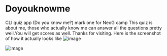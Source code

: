 # Doyouknowme
CLI quiz app (Do you know me?) 
mark one for NeoG camp
This quiz is about me, those who actually know me can answer all the questions pretty well.You will get scores as well.
Thanks for visiting.
Here is the screenshot of how it actually looks like
![image](https://user-images.githubusercontent.com/66175237/191181169-c5d89cb5-ae07-4fa2-85ba-d8b419cb862c.png)


![image](https://user-images.githubusercontent.com/66175237/191181217-ccac3863-110f-44c0-ac9a-9fb89c7ecf64.png)

